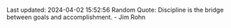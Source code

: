 Last updated: 2024-04-02 15:52:56
Random Quote: Discipline is the bridge between goals and accomplishment. - Jim Rohn